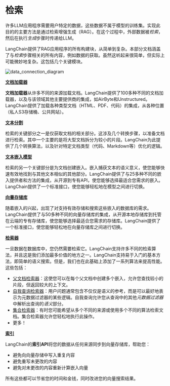 # 检索

许多LLM应用程序需要用户特定的数据，这些数据不属于模型的训练集。实现此目的的主要方法是通过检索增强生成（RAG）。在这个过程中，外部数据被*检索*，然后在执行*生成*步骤时传递给LLM。

LangChain提供了RAG应用程序的所有构建块，从简单到复杂。本部分文档涵盖了与*检索*步骤相关的所有内容，例如数据的获取。虽然这听起来很简单，但实际上可能微妙地复杂。这包括几个关键模块。

![data_connection_diagram](https://python.langchain.com/assets/images/data_connection-95ff2033a8faa5f3ba41376c0f6dd32a.jpg)

**[文档加载器](/docs/modules/data_connection/document_loaders/)**

**文档加载器**从许多不同的来源加载文档。LangChain提供了100多种不同的文档加载器，以及与该领域其他主要提供商的集成，如AirByte和Unstructured。LangChain提供了加载各种类型文档（HTML、PDF、代码）的集成，从各种位置（私人S3存储桶、公共网站）。

**[文本分割](/docs/modules/data_connection/document_transformers/)**

检索的关键部分之一是仅获取文档的相关部分。这涉及几个转换步骤，以准备文档进行检索。其中一个主要的是将大型文档拆分为较小的片段。LangChain为此提供了几个转换算法，以及针对特定文档类型（代码、Markdown等）优化的逻辑。

**[文本嵌入模型](/docs/modules/data_connection/text_embedding/)**

检索的另一个关键部分是为文档创建嵌入。嵌入捕获文本的语义意义，使您能够快速有效地找到与其他文本相似的其他部分。LangChain提供了与25多种不同的嵌入提供者和方法的集成，从开源到专有API，使您能够选择最适合您需求的嵌入。LangChain提供了一个标准接口，使您能够轻松地在模型之间进行切换。

**[向量存储库](/docs/modules/data_connection/vectorstores/)**

随着嵌入的兴起，出现了对支持有效存储和搜索这些嵌入的数据库的需求。LangChain提供了与50多种不同的向量存储库的集成，从开源本地存储库到托管在云端的专有存储库，使您能够选择最适合您需求的存储库。LangChain提供了一个标准接口，使您能够轻松地在向量存储库之间进行切换。

**[检索器](/docs/modules/data_connection/retrievers/)**

一旦数据在数据库中，您仍然需要检索它。LangChain支持许多不同的检索算法，并且这是我们添加最多价值的地方之一。LangChain支持易于入门的基本方法，即简单的语义搜索。但是，我们也在此基础上添加了一系列算法来提高性能。这些包括：

- [父文档检索器](/docs/modules/data_connection/retrievers/parent_document_retriever)：这使您可以在每个父文档中创建多个嵌入，允许您查找较小的片段，但返回较大的上下文。
- [自我查询检索器](/docs/modules/data_connection/retrievers/self_query)：用户问题通常包含不仅仅是语义的参考，而是可以最好地表示为元数据过滤器的某些逻辑。自我查询允许您从查询中的其他*元数据过滤器*中解析出查询的*语义*部分。
- [集合检索器](/docs/modules/data_connection/retrievers/ensemble)：有时您可能希望从多个不同的来源或使用多个不同的算法检索文档。集合检索器允许您轻松地执行此操作。
- 更多！

**[索引](/docs/modules/data_connection/indexing)**

LangChain的**索引API**将您的数据从任何来源同步到向量存储库，帮助您：

- 避免向向量存储中写入重复内容
- 避免重写未更改的内容
- 避免对未更改的内容重新计算嵌入向量

所有这些都可以节省您的时间和金钱，同时改进您的向量搜索结果。
